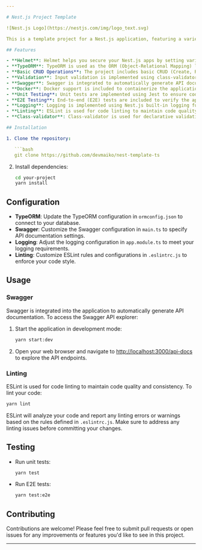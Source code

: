 ```yaml
---

# Nest.js Project Template

![Nest.js Logo](https://nestjs.com/img/logo_text.svg)

This is a template project for a Nest.js application, featuring a variety of commonly used technologies and best practices.

## Features

- **Helmet**: Helmet helps you secure your Nest.js apps by setting various HTTP headers.
- **TypeORM**: TypeORM is used as the ORM (Object-Relational Mapping) library to interact with the database.
- **Basic CRUD Operations**: The project includes basic CRUD (Create, Read, Update, Delete) operations to manage resources.
- **Validation**: Input validation is implemented using class-validator for both DTOs (Data Transfer Objects) and entities.
- **Swagger**: Swagger is integrated to automatically generate API documentation and provide an interactive API explorer.
- **Docker**: Docker support is included to containerize the application and simplify deployment.
- **Unit Testing**: Unit tests are implemented using Jest to ensure code reliability.
- **E2E Testing**: End-to-end (E2E) tests are included to verify the application's behavior from a user's perspective.
- **Logging**: Logging is implemented using Nest.js built-in logging functionality to track application activity.
- **Linting**: ESLint is used for code linting to maintain code quality and consistency.
- **Class-validator**: Class-validator is used for declarative validation of classes and DTOs.

## Installation

1. Clone the repository:

   ```bash
   git clone https://github.com/devmaiko/nest-template-ts
   ```

2. Install dependencies:

   ```bash
   cd your-project
   yarn install
   ```

## Configuration

- **TypeORM**: Update the TypeORM configuration in `ormconfig.json` to connect to your database.
- **Swagger**: Customize the Swagger configuration in `main.ts` to specify API documentation settings.
- **Logging**: Adjust the logging configuration in `app.module.ts` to meet your logging requirements.
- **Linting**: Customize ESLint rules and configurations in `.eslintrc.js` to enforce your code style.

## Usage

### Swagger

Swagger is integrated into the application to automatically generate API documentation. To access the Swagger API explorer:

1. Start the application in development mode:

   ```bash
   yarn start:dev
   ```

2. Open your web browser and navigate to [http://localhost:3000/api-docs](http://localhost:3000/api-docs) to explore the API endpoints.

### Linting

ESLint is used for code linting to maintain code quality and consistency. To lint your code:

```bash
yarn lint
```

ESLint will analyze your code and report any linting errors or warnings based on the rules defined in `.eslintrc.js`. Make sure to address any linting issues before committing your changes.

## Testing

- Run unit tests:

  ```bash
  yarn test
  ```

- Run E2E tests:

  ```bash
  yarn test:e2e
  ```

## Contributing

Contributions are welcome! Please feel free to submit pull requests or open issues for any improvements or features you'd like to see in this project.

---
```

